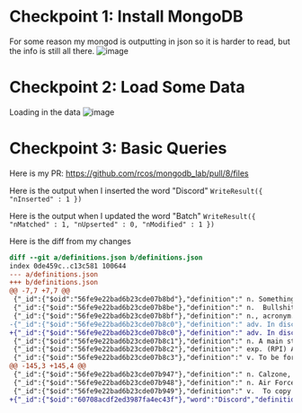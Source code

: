 # Checkpoint 1: Install MongoDB
For some reason my mongod is outputting in json so it is harder to read, but the info is still all there.
![image](https://user-images.githubusercontent.com/18558130/114214528-69f4d680-9932-11eb-87d4-776a15d8d8f7.png)

# Checkpoint 2: Load Some Data
Loading in the data
![image](https://user-images.githubusercontent.com/18558130/114216282-b4775280-9934-11eb-953f-c8fe9f58ba0c.png)

# Checkpoint 3: Basic Queries

Here is my PR: https://github.com/rcos/mongodb_lab/pull/8/files

Here is the output when I inserted the word "Discord"
`WriteResult({ "nInserted" : 1 })`

Here is the output when I updated the word "Batch"
`WriteResult({ "nMatched" : 1, "nUpserted" : 0, "nModified" : 1 })`

Here is the diff from my changes
```diff
diff --git a/definitions.json b/definitions.json
index 0de459c..c13c581 100644
--- a/definitions.json
+++ b/definitions.json
@@ -7,7 +7,7 @@
 {"_id":{"$oid":"56fe9e22bad6b23cde07b8bd"},"definition":" n. Something that can be put anywhere for any reason and not harmfully affect the outcome of any given event. See Fudge Factor.","word":"Arbitrary Constant"}
 {"_id":{"$oid":"56fe9e22bad6b23cde07b8be"},"definition":" n.  Bullshit. No, really. Symbolized by the ``Right Hand Rule,'' see Halliday and Resnick for the formal definition.","word":"B-Vector"}
 {"_id":{"$oid":"56fe9e22bad6b23cde07b8bf"},"definition":" n., acronym. (RPI) Burdett Avenue Resident Housing, the only REAL co-ed dorm on campus with its own bad version of DAKA. This place has a history of being a wild party dorm, thanks to the non-homogeneous population. Originally called the Burdett Avenue Residence Facility (BARF).","word":"BARH"}
-{"_id":{"$oid":"56fe9e22bad6b23cde07b8c0"},"definition":" adv. In discrete lumps.","word":"Batch"}
+{"_id":{"$oid":"56fe9e22bad6b23cde07b8c0"},"definition":" adv. In discrete groups.","word":"Batch"}
 {"_id":{"$oid":"56fe9e22bad6b23cde07b8c1"},"definition":" n. A main staple of the Rensselaer Diet.","word":"Beer"}
 {"_id":{"$oid":"56fe9e22bad6b23cde07b8c2"},"definition":" exp. (RPI) A more serious version of alarm, not to be confused with ``Be Like A Real Man.''","word":"Blarm"}
 {"_id":{"$oid":"56fe9e22bad6b23cde07b8c3"},"definition":" v. To be forced off MTS by the operator, owing to some ``fatal'' computer error.","word":"Blast"}
@@ -145,3 +145,4 @@
 {"_id":{"$oid":"56fe9e22bad6b23cde07b947"},"definition":" n. Calzone, a folded-over za.","word":"Zone"}
 {"_id":{"$oid":"56fe9e22bad6b23cde07b948"},"definition":" n. Air Force ROTC type.","word":"Zoomie"}
 {"_id":{"$oid":"56fe9e22bad6b23cde07b949"},"definition":" v.  To copy onto a reused piece of magnetic tape, e.g., cassette or video tape.","word":"Zurn"}
+{"_id":{"$oid":"60708acdf2ed3987fa4ec43f"},"word":"Discord","definition":"A chat platform built in electron for connecting with other people."}
```
